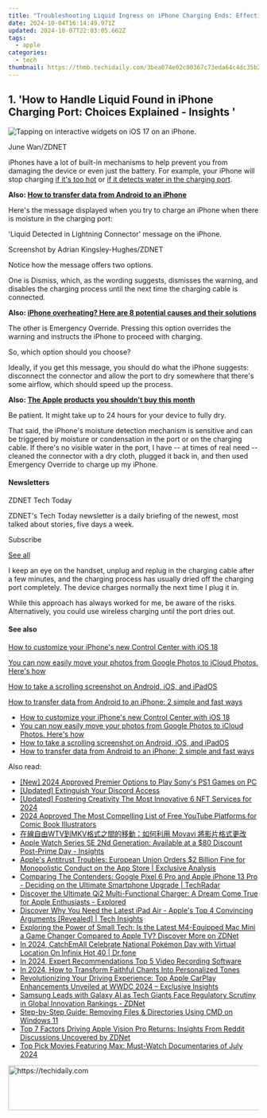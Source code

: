 ```yaml
---
title: "Troubleshooting Liquid Ingress on iPhone Charging Ends: Effective Methods Explained Experts"
date: 2024-10-04T16:14:49.971Z
updated: 2024-10-07T22:03:05.662Z
tags:
  - apple
categories:
  - tech
thumbnail: https://thmb.techidaily.com/3bea074e02c00367c73eda64c4dc35b2b7531a1754ee9632a9d2f7f9073f37e2.jpg
---
```


## 1. 'How to Handle Liquid Found in iPhone Charging Port: Choices Explained - Insights '

![Tapping on interactive widgets on iOS 17 on an iPhone.](https://www.zdnet.com/a/img/resize/d3c8de143d1a45443e25e1d71d6750a7d5bc2dae/2023/07/13/ac9c4f94-f204-4323-92fc-6c34a39b1a37/ios-17-homescreen-iphpone.jpg?auto=webp&width=1280)

June Wan/ZDNET

iPhones have a lot of built-in mechanisms to help prevent you from damaging the device or even just the battery. For example, your iPhone will stop charging [if it's too hot](https://www.zdnet.com/article/using-your-iphone-in-high-temperatures-can-cause-permanent-damage-heres-how-to-avoid-that/) or [if it detects water in the charging port](https://support.apple.com/en-us/102643).

**Also: [How to transfer data from Android to an iPhone](https://www.zdnet.com/article/how-to-transfer-data-from-android-to-an-iphone/)**

Here's the message displayed when you try to charge an iPhone when there is moisture in the charging port:

'Liquid Detected in Lightning Connector' message on the iPhone.

Screenshot by Adrian Kingsley-Hughes/ZDNET

Notice how the message offers two options. 

One is Dismiss, which, as the wording suggests, dismisses the warning, and disables the charging process until the next time the charging cable is connected.

**Also: [iPhone overheating? Here are 8 potential causes and their solutions](https://www.zdnet.com/article/iphone-overheating-do-this-first-to-prevent-damaging-the-battery/)**

The other is Emergency Override. Pressing this option overrides the warning and instructs the iPhone to proceed with charging.

So, which option should you choose?

Ideally, if you get this message, you should do what the iPhone suggests: disconnect the connector and allow the port to dry somewhere that there's some airflow, which should speed up the process.

**Also: [The Apple products you shouldn't buy this month](https://www.zdnet.com/article/the-3-apple-products-you-shouldnt-buy-this-month-including-this-ipad/)**

Be patient. It might take up to 24 hours for your device to fully dry.

That said, the iPhone's moisture detection mechanism is sensitive and can be triggered by moisture or condensation in the port or on the charging cable. If there's no visible water in the port, I have -- at times of real need -- cleaned the connector with a dry cloth, plugged it back in, and then used Emergency Override to charge up my iPhone. 

#### Newsletters

ZDNET Tech Today

ZDNET's Tech Today newsletter is a daily briefing of the newest, most talked about stories, five days a week.

 Subscribe

[See all](https://www.zdnet.com/newsletters/)

I keep an eye on the handset, unplug and replug in the charging cable after a few minutes, and the charging process has usually dried off the charging port completely. The device charges normally the next time I plug it in.

While this approach has always worked for me, be aware of the risks. Alternatively, you could use wireless charging until the port dries out.

#### See also

[How to customize your iPhone's new Control Center with iOS 18](https://www.zdnet.com/article/how-to-customize-your-iphones-new-control-center-with-ios-18/ "How to customize your iPhone's new Control Center with iOS 18")

[You can now easily move your photos from Google Photos to iCloud Photos. Here's how](https://www.zdnet.com/article/you-can-now-easily-move-your-photos-from-google-photos-to-icloud-photos-heres-how/ "You can now easily move your photos from Google Photos to iCloud Photos. Here's how")

[How to take a scrolling screenshot on Android, iOS, and iPadOS](https://www.zdnet.com/article/how-to-take-a-scrolling-screenshot-on-android-ios-and-ipados/ "How to take a scrolling screenshot on Android, iOS, and iPadOS")

[How to transfer data from Android to an iPhone: 2 simple and fast ways](https://www.zdnet.com/article/how-to-transfer-data-from-android-to-an-iphone/ "How to transfer data from Android to an iPhone: 2 simple and fast ways")

* [How to customize your iPhone's new Control Center with iOS 18](https://www.zdnet.com/article/how-to-customize-your-iphones-new-control-center-with-ios-18/ "How to customize your iPhone's new Control Center with iOS 18")
* [You can now easily move your photos from Google Photos to iCloud Photos. Here's how](https://www.zdnet.com/article/you-can-now-easily-move-your-photos-from-google-photos-to-icloud-photos-heres-how/ "You can now easily move your photos from Google Photos to iCloud Photos. Here's how")
* [How to take a scrolling screenshot on Android, iOS, and iPadOS](https://www.zdnet.com/article/how-to-take-a-scrolling-screenshot-on-android-ios-and-ipados/ "How to take a scrolling screenshot on Android, iOS, and iPadOS")
* [How to transfer data from Android to an iPhone: 2 simple and fast ways](https://www.zdnet.com/article/how-to-transfer-data-from-android-to-an-iphone/ "How to transfer data from Android to an iPhone: 2 simple and fast ways")

<ins class="adsbygoogle"
     style="display:block"
     data-ad-format="autorelaxed"
     data-ad-client="ca-pub-7571918770474297"
     data-ad-slot="1223367746"></ins>

<ins class="adsbygoogle"
     style="display:block"
     data-ad-client="ca-pub-7571918770474297"
     data-ad-slot="8358498916"
     data-ad-format="auto"
     data-full-width-responsive="true"></ins>

<span class="atpl-alsoreadstyle">Also read:</span>
<div><ul>
<li><a href="https://on-screen-recording.techidaily.com/new-2024-approved-premier-options-to-play-sonys-ps1-games-on-pc/"><u>[New] 2024 Approved Premier Options to Play Sony's PS1 Games on PC</u></a></li>
<li><a href="https://discord-videos.techidaily.com/updated-extinguish-your-discord-access/"><u>[Updated] Extinguish Your Discord Access</u></a></li>
<li><a href="https://article-posts.techidaily.com/updated-fostering-creativity-the-most-innovative-6-nft-services-for-2024/"><u>[Updated] Fostering Creativity The Most Innovative 6 NFT Services for 2024</u></a></li>
<li><a href="https://youtube-stream.techidaily.com/2024-approved-the-most-compelling-list-of-free-youtube-platforms-for-comic-book-illustrators/"><u>2024 Approved The Most Compelling List of Free YouTube Platforms for Comic Book Illustrators</u></a></li>
<li><a href="https://win-best.techidaily.com/wtvmkv-movavi/"><u>在線自由WTV到MKV格式之間的移動：如何利用 Movavi 將影片格式更改</u></a></li>
<li><a href="https://tech-recovery.techidaily.com/apple-watch-series-se-2nd-generation-available-at-a-80-discount-post-prime-day-insights/"><u>Apple Watch Series SE 2Nd Generation: Available at a $80 Discount Post-Prime Day - Insights</u></a></li>
<li><a href="https://tech-recovery.techidaily.com/apples-antitrust-troubles-european-union-orders-2-billion-fine-for-monopolistic-conduct-on-the-app-store-exclusive-analysis/"><u>Apple's Antitrust Troubles: European Union Orders $2 Billion Fine for Monopolistic Conduct on the App Store | Exclusive Analysis</u></a></li>
<li><a href="https://tech-recovery.techidaily.com/comparing-the-contenders-google-pixel-6-pro-and-apple-iphone-13-pro-deciding-on-the-ultimate-smartphone-upgrade-techradar/"><u>Comparing The Contenders: Google Pixel 6 Pro and Apple iPhone 13 Pro - Deciding on the Ultimate Smartphone Upgrade | TechRadar</u></a></li>
<li><a href="https://tech-recovery.techidaily.com/discover-the-ultimate-qi2-multi-functional-charger-a-dream-come-true-for-apple-enthusiasts-explored/"><u>Discover the Ultimate Qi2 Multi-Functional Charger: A Dream Come True for Apple Enthusiasts - Explored</u></a></li>
<li><a href="https://tech-recovery.techidaily.com/discover-why-you-need-the-latest-ipad-air-apples-top-4-convincing-arguments-revealed-tech-insights/"><u>Discover Why You Need the Latest iPad Air - Apple's Top 4 Convincing Arguments [Revealed] | Tech Insights</u></a></li>
<li><a href="https://tech-recovery.techidaily.com/exploring-the-power-of-small-tech-is-the-latest-m4-equipped-mac-mini-a-game-changer-compared-to-apple-tv-discover-more-on-zdnet/"><u>Exploring the Power of Small Tech: Is the Latest M4-Equipped Mac Mini a Game Changer Compared to Apple TV? Discover More on ZDNet</u></a></li>
<li><a href="https://android-pokemon-go.techidaily.com/in-2024-catchemall-celebrate-national-pokemon-day-with-virtual-location-on-infinix-hot-40-drfone-by-drfone-virtual-android/"><u>In 2024, CatchEmAll Celebrate National Pokémon Day with Virtual Location On Infinix Hot 40 | Dr.fone</u></a></li>
<li><a href="https://desktop-recording.techidaily.com/in-2024-expert-recommendations-top-5-video-recording-software/"><u>In 2024, Expert Recommendations Top 5 Video Recording Software</u></a></li>
<li><a href="https://fox-glue.techidaily.com/in-2024-how-to-transform-faithful-chants-into-personalized-tones/"><u>In 2024, How to Transform Faithful Chants Into Personalized Tones</u></a></li>
<li><a href="https://tech-recovery.techidaily.com/revolutionizing-your-driving-experience-top-apple-carplay-enhancements-unveiled-at-wwdc-2024-exclusive-insights/"><u>Revolutionizing Your Driving Experience: Top Apple CarPlay Enhancements Unveiled at WWDC 2024 – Exclusive Insights</u></a></li>
<li><a href="https://tech-recovery.techidaily.com/samsung-leads-with-galaxy-ai-as-tech-giants-face-regulatory-scrutiny-in-global-innovation-rankings-zdnet/"><u>Samsung Leads with Galaxy AI as Tech Giants Face Regulatory Scrutiny in Global Innovation Rankings - ZDNet</u></a></li>
<li><a href="https://win-forum.techidaily.com/step-by-step-guide-removing-files-and-directories-using-cmd-on-windows-11/"><u>Step-by-Step Guide: Removing Files & Directories Using CMD on Windows 11</u></a></li>
<li><a href="https://tech-recovery.techidaily.com/top-7-factors-driving-apple-vision-pro-returns-insights-from-reddit-discussions-uncovered-by-zdnet/"><u>Top 7 Factors Driving Apple Vision Pro Returns: Insights From Reddit Discussions Uncovered by ZDNet</u></a></li>
<li><a href="https://techtrends.techidaily.com/top-pick-movies-featuring-max-must-watch-documentaries-of-july-2024/"><u>Top Pick Movies Featuring Max: Must-Watch Documentaries of July 2024</u></a></li>
</ul></div>

<!-- affiliate ads begin -->
<a href="https://appsumo.8odi.net/c/5597632/2043855/7443" target="_top" id="2043855">
  <img src="//a.impactradius-go.com/display-ad/7443-2043855" border="0" alt="https://techidaily.com" width="728" height="90"/>
</a>
<img height="0" width="0" src="https://appsumo.8odi.net/i/5597632/2043855/7443" style="position:absolute;visibility:hidden;" border="0" />
<!-- affiliate ads end -->

